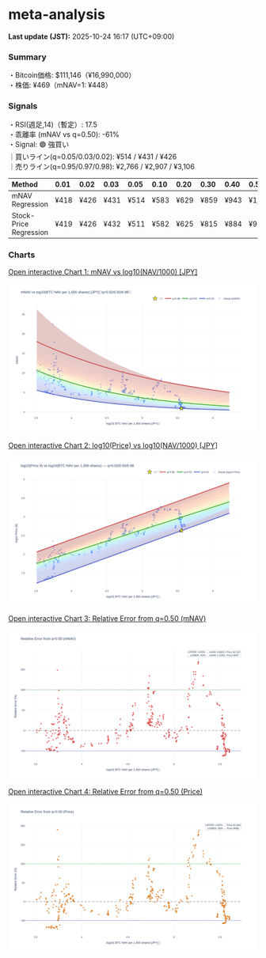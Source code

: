 # meta-analysis


<!--REPORT:START-->
**Last update (JST):** 2025-10-24 16:17 (UTC+09:00)

### Summary
・Bitcoin価格: $111,146（¥16,990,000）  
・株価: ¥469（mNAV=1: ¥448）

### Signals
・RSI(週足,14)（暫定）: 17.5  
・乖離率 (mNAV vs q=0.50): -61%  
・Signal: 🟣 強買い  
｜買いライン(q=0.05/0.03/0.02): ¥514 / ¥431 / ¥426  
｜売りライン(q=0.95/0.97/0.98): ¥2,766 / ¥2,907 / ¥3,106

| Method                 | 0.01   | 0.02   | 0.03   | 0.05   | 0.10   | 0.20   | 0.30   | 0.40   | 0.50   | 0.60   | 0.70   | 0.80   | 0.90   | 0.95   | 0.97   | 0.98   | 0.99   |
|:-----------------------|:-------|:-------|:-------|:-------|:-------|:-------|:-------|:-------|:-------|:-------|:-------|:-------|:-------|:-------|:-------|:-------|:-------|
| mNAV Regression        | ¥418   | ¥426   | ¥431   | ¥514   | ¥583   | ¥629   | ¥859   | ¥943   | ¥1,094 | ¥1,289 | ¥1,427 | ¥1,820 | ¥2,472 | ¥2,766 | ¥2,907 | ¥3,106 | ¥3,110 |
| Stock-Price Regression | ¥419   | ¥426   | ¥432   | ¥511   | ¥582   | ¥625   | ¥815   | ¥884   | ¥975   | ¥1,152 | ¥1,305 | ¥1,751 | ¥2,280 | ¥2,521 | ¥2,569 | ¥2,819 | ¥2,838 |

### Charts
[Open interactive Chart 1: mNAV vs log10(NAV/1000) [JPY]](https://tkzm240.github.io/meta-analysis/fig1.html)

![fig1](assets/fig1.png)

[Open interactive Chart 2: log10(Price) vs log10(NAV/1000) [JPY]](https://tkzm240.github.io/meta-analysis/fig2.html)

![fig2](assets/fig2.png)

[Open interactive Chart 3: Relative Error from q=0.50 (mNAV)](https://tkzm240.github.io/meta-analysis/fig3.html)

![fig3](assets/fig3.png)

[Open interactive Chart 4: Relative Error from q=0.50 (Price)](https://tkzm240.github.io/meta-analysis/fig4.html)

![fig4](assets/fig4.png)
<!--REPORT:END-->
